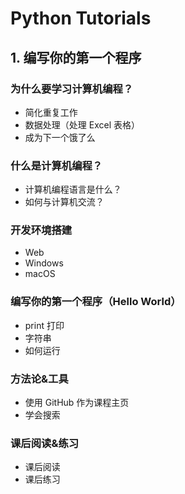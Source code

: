 # Python Tutorials

## 1. 编写你的第一个程序

### 为什么要学习计算机编程？

- 简化重复工作
- 数据处理（处理 Excel 表格）
- 成为下一个饿了么

### 什么是计算机编程？

- 计算机编程语言是什么？
- 如何与计算机交流？

### 开发环境搭建

- Web
- Windows
- macOS

### 编写你的第一个程序（Hello World）

- print 打印
- 字符串
- 如何运行

### 方法论&工具

- 使用 GitHub 作为课程主页
- 学会搜索

### 课后阅读&练习

- 课后阅读
- 课后练习

